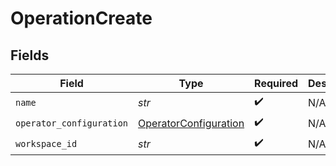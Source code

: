 # OperationCreate


## Fields

| Field                                                                 | Type                                                                  | Required                                                              | Description                                                           |
| --------------------------------------------------------------------- | --------------------------------------------------------------------- | --------------------------------------------------------------------- | --------------------------------------------------------------------- |
| `name`                                                                | *str*                                                                 | :heavy_check_mark:                                                    | N/A                                                                   |
| `operator_configuration`                                              | [OperatorConfiguration](../../models/shared/operatorconfiguration.md) | :heavy_check_mark:                                                    | N/A                                                                   |
| `workspace_id`                                                        | *str*                                                                 | :heavy_check_mark:                                                    | N/A                                                                   |